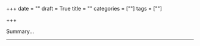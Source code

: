 +++
date = ""
draft = True
title = ""
categories = [""]
tags = [""]

+++

Summary...
<!--more-->
<hr/>
